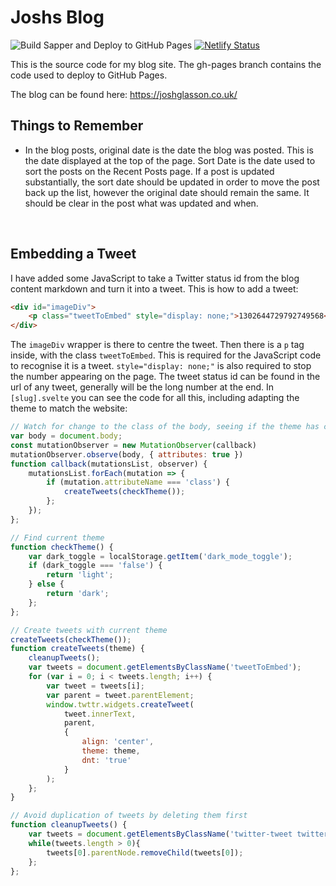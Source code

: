 # Joshs Blog

![Build Sapper and Deploy to GitHub Pages](https://github.com/JoshGlasson/JoshsBlog/workflows/Build%20Sapper%20and%20Deploy%20to%20GitHub%20Pages/badge.svg)
[![Netlify Status](https://api.netlify.com/api/v1/badges/43f144a4-a957-4861-9985-7a7301b15977/deploy-status)](https://app.netlify.com/sites/joshs-blog/deploys)

This is the source code for my blog site. The gh-pages branch contains the code used to deploy to GitHub Pages.

The blog can be found here: <a href="https://joshglasson.co.uk/" target="_blank">https://joshglasson.co.uk/</a>

## Things to Remember

- In the blog posts, original date is the date the blog was posted. This is the date displayed at the top of the page. Sort Date is the date used to sort the posts on the Recent Posts page. If a post is updated substantially, the sort date should be updated in order to move the post back up the list, however the original date should remain the same. It should be clear in the post what was updated and when.

<br>

## Embedding a Tweet

I have added some JavaScript to take a Twitter status id from the blog content markdown and turn it into a tweet. This is how to add a tweet:

```html
<div id="imageDiv">
    <p class="tweetToEmbed" style="display: none;">1302644729792749568</p>
</div>
```

The `imageDiv` wrapper is there to centre the tweet. Then there is a `p` tag inside, with the class `tweetToEmbed`. This is required for the JavaScript code to recognise it is a tweet. `style="display: none;"` is also required to stop the number appearing on the page. The tweet status id can be found in the url of any tweet, generally will be the long number at the end. In `[slug].svelte` you can see the code for all this, including adapting the theme to match the website:

```javascript
// Watch for change to the class of the body, seeing if the theme has changed.
var body = document.body;
const mutationObserver = new MutationObserver(callback)
mutationObserver.observe(body, { attributes: true })
function callback(mutationsList, observer) {
    mutationsList.forEach(mutation => {
        if (mutation.attributeName === 'class') {
            createTweets(checkTheme());
        };
    });
};

// Find current theme
function checkTheme() {
    var dark_toggle = localStorage.getItem('dark_mode_toggle');
    if (dark_toggle === 'false') {
        return 'light';
    } else {
        return 'dark';
    };
};

// Create tweets with current theme
createTweets(checkTheme());
function createTweets(theme) {
    cleanupTweets();
    var tweets = document.getElementsByClassName('tweetToEmbed');
    for (var i = 0; i < tweets.length; i++) {
        var tweet = tweets[i];
        var parent = tweet.parentElement;
        window.twttr.widgets.createTweet(
            tweet.innerText,
            parent,
            {
                align: 'center',
                theme: theme,
                dnt: 'true'
            }
        );
    };
}

// Avoid duplication of tweets by deleting them first
function cleanupTweets() {
    var tweets = document.getElementsByClassName('twitter-tweet twitter-tweet-rendered');
    while(tweets.length > 0){
        tweets[0].parentNode.removeChild(tweets[0]);
    };
};
```

